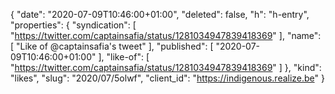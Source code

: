 {
  "date": "2020-07-09T10:46:00+01:00",
  "deleted": false,
  "h": "h-entry",
  "properties": {
    "syndication": [
      "https://twitter.com/captainsafia/status/1281034947839418369"
    ],
    "name": [
      "Like of @captainsafia's tweet"
    ],
    "published": [
      "2020-07-09T10:46:00+01:00"
    ],
    "like-of": [
      "https://twitter.com/captainsafia/status/1281034947839418369"
    ]
  },
  "kind": "likes",
  "slug": "2020/07/5olwf",
  "client_id": "https://indigenous.realize.be"
}
